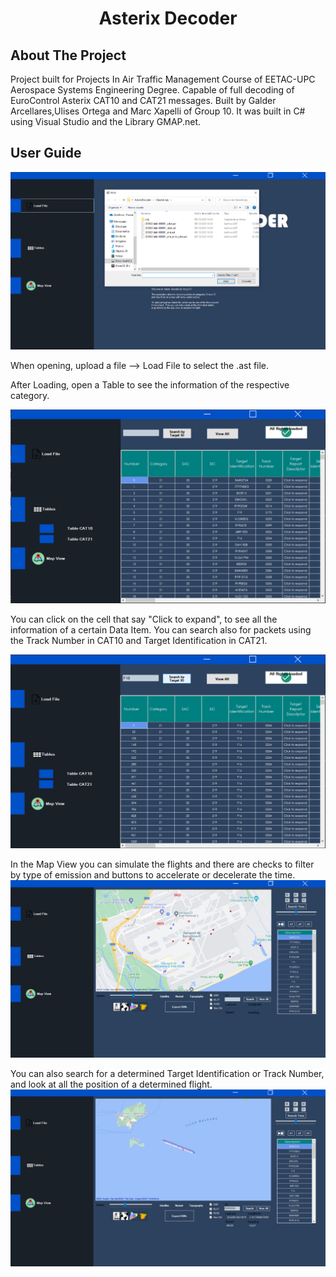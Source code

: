 <h1 align="center">Asterix Decoder</h1>

## About The Project

Project built for Projects In Air Traffic Management Course of EETAC-UPC Aerospace Systems Engineering Degree. Capable of full decoding of EuroControl Asterix CAT10 and CAT21 messages. Built by Galder Arcellares,Ulises Ortega and Marc Xapelli of Group 10. It was built in C# using Visual Studio and the Library GMAP.net.

## User Guide

![alt text](https://github.com/AsterixDecoder/AsterixDecoder/blob/main/images/loadFile.PNG?raw=true)

When opening, upload a file --> Load File to select the .ast file.

After Loading, open a Table to see the information of the respective category.

![alt text](https://github.com/AsterixDecoder/AsterixDecoder/blob/main/images/cat21.PNG?raw=true)

You can click on the cell that say "Click to expand", to see all the information of a certain Data Item. You can search also for packets using the Track Number in CAT10 and Target Identification in CAT21.

![alt text](https://github.com/AsterixDecoder/AsterixDecoder/blob/main/images/search.PNG?raw=true)

In the Map View you can simulate the flights and there are checks to filter by type of emission and buttons to accelerate or decelerate the time. 
![alt text](https://github.com/AsterixDecoder/AsterixDecoder/blob/main/images/map.PNG?raw=true)

You can also search for a determined Target Identification or Track Number, and look at all the position of a determined flight.
![alt text](https://github.com/AsterixDecoder/AsterixDecoder/blob/main/images/viewOld.PNG?raw=true)
